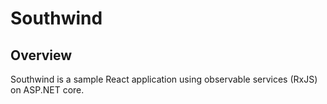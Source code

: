 # Southwind

## Overview

Southwind is a sample React application using observable services (RxJS) on ASP.NET core.
